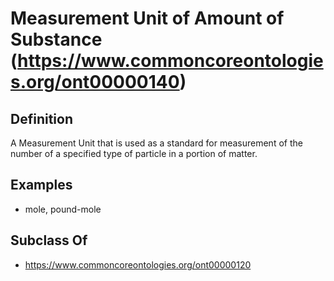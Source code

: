 # Measurement Unit of Amount of Substance (https://www.commoncoreontologies.org/ont00000140)

## Definition
A Measurement Unit that is used as a standard for measurement of the number of a specified type of particle in a portion of matter.

## Examples
- mole, pound-mole

## Subclass Of
- https://www.commoncoreontologies.org/ont00000120

